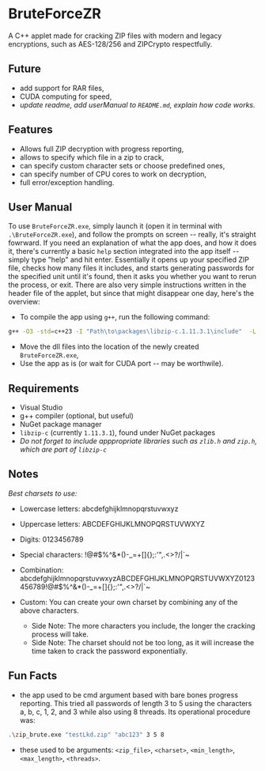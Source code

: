 # BruteForceZR

A C++ applet made for cracking ZIP files with modern and legacy encryptions, such as AES-128/256 and ZIPCrypto respectfully.

## Future
- add support for RAR files,
- CUDA computing for speed,
- *update readme, add userManual to `README.md`, explain how code works.*

## Features
- Allows full ZIP decryption with progress reporting,
- allows to specify which file in a zip to crack,
- can specify custom character sets or choose predefined ones,
- can specify number of CPU cores to work on decryption,
- full error/exception handling.

## User Manual
To use `BruteForceZR.exe`, simply launch it (open it in terminal with `.\BruteForceZR.exe`), and follow the prompts on screen -- really, it's straight fowrward. If you need an explanation of what the app does, and how it does it, there's currently a basic `help` section integrated into the app itself -- simply type "help" and hit enter. Essentially it opens up your specified ZIP file, checks how many files it includes, and starts generating passwords for the specified unit until it's found, then it asks you whether you want to rerun the process, or exit. There are also very simple instructions written in the header file of the applet, but since that might disappear one day, here's the overview:

- To compile the app using `g++`, run the following command:
```bash
g++ -O3 -std=c++23 -I "Path\to\packages\libzip-c.1.11.3.1\include"  -L "Path\to\packages\libzip-c.1.11.3.1\lib\windows\x64\release" -o BruteForceZR BruteForceZR.cpp -lzip -pthread -lz
```
- Move the dll files into the location of the newly created `BruteForceZR.exe`,
- Use the app as is (or wait for CUDA port -- may be worthwile).

## Requirements
- Visual Studio
- g++ compiler (optional, but useful)
- NuGet package manager
- `libzip-c` (currently `1.11.3.1`), found under NuGet packages
- *Do not forget to include apppropriate libraries such as `zlib.h` and `zip.h`, which are part of `libzip-c`*

## Notes
*Best charsets to use:*
- Lowercase letters: abcdefghijklmnopqrstuvwxyz
- Uppercase letters: ABCDEFGHIJKLMNOPQRSTUVWXYZ
- Digits: 0123456789
- Special characters: !@#$%^&*()-_=+[]{};:'",.<>?/|`~
- Combination: abcdefghijklmnopqrstuvwxyzABCDEFGHIJKLMNOPQRSTUVWXYZ0123456789!@#$%^&*()-_=+[]{};:'",.<>?/|`~
- Custom: You can create your own charset by combining any of the above characters.

  - Side Note: The more characters you include, the longer the cracking process will take.
  - Side Note: The charset should not be too long, as it will increase the time taken to crack the password exponentially.

## Fun Facts
- the app used to be cmd argument based with bare bones progress reporting. This tried all passwords of length 3 to 5 using the characters a, b, c, 1, 2, and 3 while also using 8 threads. Its operational procedure was:
```bash
.\zip_brute.exe "testLkd.zip" "abc123" 3 5 8
```
- these used to be arguments: `<zip_file>`, `<charset>`, `<min_length>`, `<max_length>`, `<threads>`.
